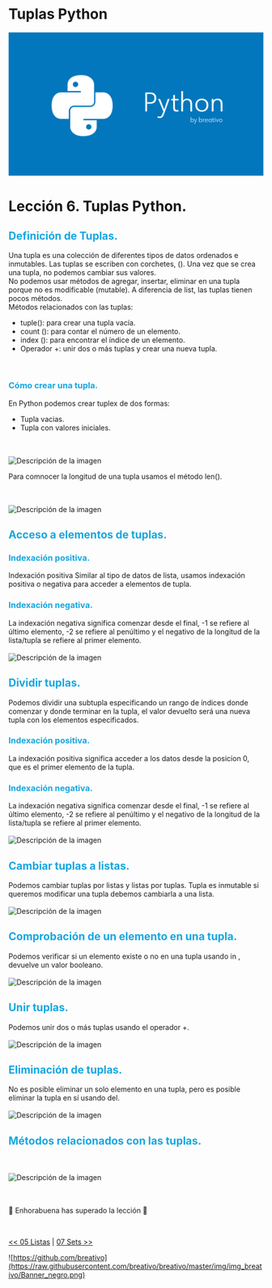 # Tuplas Python

![Variables Python](https://github.com/breativo/Python_by_breativo/blob/master/img/Banner_Python_by_breativo.png?raw=true)

# Lección 6. Tuplas Python.

<h2 style="color:#15A7E1">Definición de Tuplas.</h2>
Una tupla es una colección de diferentes tipos de datos ordenados e inmutables. Las tuplas se escriben con corchetes, (). Una vez que se crea una tupla, no podemos cambiar sus valores. 

</br>
No podemos usar métodos de agregar, insertar, eliminar en una tupla porque no es modificable (mutable). A diferencia de list, las tuplas tienen pocos métodos.

</br>
Métodos relacionados con las tuplas:

* tuple(): para crear una tupla vacía.
* count (): para contar el número de un elemento. 
* index (): para encontrar el índice de un elemento. 
* Operador +: unir dos o más tuplas y crear una nueva tupla.


</br>
<h3 style="color:#15A7E1">Cómo crear una tupla.</h3>
En Python podemos crear tuplex de dos formas:

* Tupla vacias.
* Tupla con valores iniciales.

</br>
</br>
<image src="./img/sintaxis_tuplas.png" alt="Descripción de la imagen">
</br>

Para comnocer la longitud de una tupla usamos el método len().

</br>
</br>
<image src="./img/longitud_tuplas.png" alt="Descripción de la imagen">
</br>

<h2 style="color:#15A7E1">Acceso a elementos de tuplas.</h2>

<h3 style="color:#15A7E1">Indexación positiva.</h3>
Indexación positiva Similar al tipo de datos de lista, usamos indexación positiva o negativa para acceder a elementos de tupla.

<h3 style="color:#15A7E1">Indexación negativa.</h3>
La indexación negativa significa comenzar desde el final, -1 se refiere al último elemento, -2 se refiere al penúltimo y el negativo de la longitud de la lista/tupla se refiere al primer elemento.

</br>
</br>
<image src="./img/acceso_elementos_tuplas.png" alt="Descripción de la imagen">
</br>

<h2 style="color:#15A7E1">Dividir tuplas.</h2>
Podemos dividir una subtupla especificando un rango de índices donde comenzar y donde terminar en la tupla, el valor devuelto será una nueva tupla con los elementos especificados.

<h3 style="color:#15A7E1">Indexación positiva.</h3>
La indexación positiva significa acceder a los datos desde la posicion 0, que es el primer elemento de la tupla. 

<h3 style="color:#15A7E1">Indexación negativa.</h3>
La indexación negativa significa comenzar desde el final, -1 se refiere al último elemento, -2 se refiere al penúltimo y el negativo de la longitud de la lista/tupla se refiere al primer elemento.

</br>
</br>
<image src="./img/dividir_tuplas.png" alt="Descripción de la imagen">
</br>

<h2 style="color:#15A7E1">Cambiar tuplas a listas.</h2>
Podemos cambiar tuplas por listas y listas por tuplas. Tupla es inmutable si queremos modificar una tupla debemos cambiarla a una lista.

</br>
</br>
<image src="./img/tuplas_lista.png" alt="Descripción de la imagen">
</br>

<h2 style="color:#15A7E1">Comprobación de un elemento en una tupla.</h2>
Podemos verificar si un elemento existe o no en una tupla usando in , devuelve un valor booleano.

</br>
</br>
<image src="./img/comprobacion_tuplas.png" alt="Descripción de la imagen">
</br>

<h2 style="color:#15A7E1">Unir tuplas.</h2>
Podemos unir dos o más tuplas usando el operador +.

</br>
</br>
<image src="./img/unir_tuplas.png" alt="Descripción de la imagen">
</br>

<h2 style="color:#15A7E1">Eliminación de tuplas.</h2>
No es posible eliminar un solo elemento en una tupla, pero es posible eliminar la tupla en sí usando del.

</br>
</br>
<image src="./img/eliminar_tuplas.png" alt="Descripción de la imagen">
</br>

<h2 style="color:#15A7E1">Métodos relacionados con las tuplas.</h2>

</br>
</br>
<image src="./img/metodos_tupla.png" alt="Descripción de la imagen">
</br>

</br>
</br>

🎉 Enhorabuena has superado la lección 🎉

</br>

[<< 05 Listas](../05_Listas_Python) | [07 Sets >>](../07_Sets_Python)

![https://github.com/breativo](https://raw.githubusercontent.com/breativo/breativo/master/img/img_breativo/Banner_negro.png)
